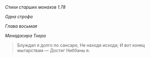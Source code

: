 *Стихи старших монахов 1\.78*

*Одна строфа*

*Глава восьмая*

*Менадасира Тхера*

> Блуждал я долго по сансаре,
> Не находя исхода;
> И вот конец мытарствам —
> Достиг Ниббаны я\.